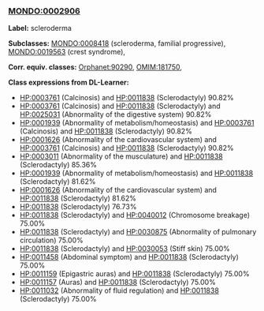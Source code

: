 
### [MONDO:0002906](http://purl.obolibrary.org/obo/MONDO_0002906)
**Label:** scleroderma

**Subclasses:** [MONDO:0008418](http://purl.obolibrary.org/obo/MONDO_0008418) (scleroderma, familial progressive), [MONDO:0019563](http://purl.obolibrary.org/obo/MONDO_0019563) (crest syndrome), 

**Corr. equiv. classes:** [Orphanet:90290](http://www.orpha.net/ORDO/Orphanet_90290), [OMIM:181750](http://purl.obolibrary.org/obo/OMIM_181750), 

**Class expressions from DL-Learner:**

- [HP:0003761](http://purl.obolibrary.org/obo/HP_0003761) (Calcinosis) and [HP:0011838](http://purl.obolibrary.org/obo/HP_0011838) (Sclerodactyly) 90.82%
- [HP:0003761](http://purl.obolibrary.org/obo/HP_0003761) (Calcinosis) and [HP:0011838](http://purl.obolibrary.org/obo/HP_0011838) (Sclerodactyly) and [HP:0025031](http://purl.obolibrary.org/obo/HP_0025031) (Abnormality of the digestive system) 90.82%
- [HP:0001939](http://purl.obolibrary.org/obo/HP_0001939) (Abnormality of metabolism/homeostasis) and [HP:0003761](http://purl.obolibrary.org/obo/HP_0003761) (Calcinosis) and [HP:0011838](http://purl.obolibrary.org/obo/HP_0011838) (Sclerodactyly) 90.82%
- [HP:0001626](http://purl.obolibrary.org/obo/HP_0001626) (Abnormality of the cardiovascular system) and [HP:0003761](http://purl.obolibrary.org/obo/HP_0003761) (Calcinosis) and [HP:0011838](http://purl.obolibrary.org/obo/HP_0011838) (Sclerodactyly) 90.82%
- [HP:0003011](http://purl.obolibrary.org/obo/HP_0003011) (Abnormality of the musculature) and [HP:0011838](http://purl.obolibrary.org/obo/HP_0011838) (Sclerodactyly) 85.36%
- [HP:0001939](http://purl.obolibrary.org/obo/HP_0001939) (Abnormality of metabolism/homeostasis) and [HP:0011838](http://purl.obolibrary.org/obo/HP_0011838) (Sclerodactyly) 81.62%
- [HP:0001626](http://purl.obolibrary.org/obo/HP_0001626) (Abnormality of the cardiovascular system) and [HP:0011838](http://purl.obolibrary.org/obo/HP_0011838) (Sclerodactyly) 81.62%
- [HP:0011838](http://purl.obolibrary.org/obo/HP_0011838) (Sclerodactyly) 76.73%
- [HP:0011838](http://purl.obolibrary.org/obo/HP_0011838) (Sclerodactyly) and [HP:0040012](http://purl.obolibrary.org/obo/HP_0040012) (Chromosome breakage) 75.00%
- [HP:0011838](http://purl.obolibrary.org/obo/HP_0011838) (Sclerodactyly) and [HP:0030875](http://purl.obolibrary.org/obo/HP_0030875) (Abnormality of pulmonary circulation) 75.00%
- [HP:0011838](http://purl.obolibrary.org/obo/HP_0011838) (Sclerodactyly) and [HP:0030053](http://purl.obolibrary.org/obo/HP_0030053) (Stiff skin) 75.00%
- [HP:0011458](http://purl.obolibrary.org/obo/HP_0011458) (Abdominal symptom) and [HP:0011838](http://purl.obolibrary.org/obo/HP_0011838) (Sclerodactyly) 75.00%
- [HP:0011159](http://purl.obolibrary.org/obo/HP_0011159) (Epigastric auras) and [HP:0011838](http://purl.obolibrary.org/obo/HP_0011838) (Sclerodactyly) 75.00%
- [HP:0011157](http://purl.obolibrary.org/obo/HP_0011157) (Auras) and [HP:0011838](http://purl.obolibrary.org/obo/HP_0011838) (Sclerodactyly) 75.00%
- [HP:0011032](http://purl.obolibrary.org/obo/HP_0011032) (Abnormality of fluid regulation) and [HP:0011838](http://purl.obolibrary.org/obo/HP_0011838) (Sclerodactyly) 75.00%


